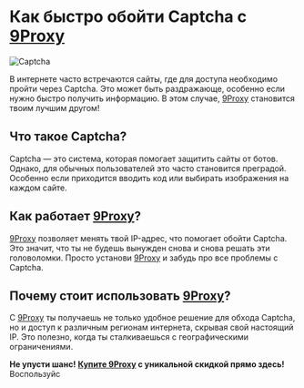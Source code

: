 # Как быстро обойти Captcha с [9Proxy](https://9proxyofficial.short.gy/github-hompage-grace02)

![Captcha](https://cdn11.dienmaycholon.vn/filewebdmclnew/public/userupload/files/news/di-dong/vai-tro-cua-ma-captcha.jpg)

В интернете часто встречаются сайты, где для доступа необходимо пройти через Captcha. Это может быть раздражающе, особенно если нужно быстро получить информацию. В этом случае, [9Proxy](https://9proxyofficial.short.gy/github-hompage-grace02) становится твоим лучшим другом!

## Что такое Captcha?

Captcha — это система, которая помогает защитить сайты от ботов. Однако, для обычных пользователей это часто становится преградой. Особенно если приходится вводить код или выбирать изображения на каждом сайте.

## Как работает [9Proxy](https://9proxyofficial.short.gy/github-hompage-grace02)?

[9Proxy](https://9proxyofficial.short.gy/github-hompage-grace02) позволяет менять твой IP-адрес, что помогает обойти Captcha. Это значит, что ты не будешь вынужден снова и снова решать эти головоломки. Просто установи [9Proxy](https://9proxyofficial.short.gy/github-hompage-grace02) и забудь про все проблемы с Captcha.

## Почему стоит использовать [9Proxy](https://9proxyofficial.short.gy/github-hompage-grace02)?

С [9Proxy](https://9proxyofficial.short.gy/github-hompage-grace02) ты получаешь не только удобное решение для обхода Captcha, но и доступ к различным регионам интернета, скрывая свой настоящий IP. Это полезно, когда ты сталкиваешься с географическими ограничениями.

**Не упусти шанс!** **[Купите 9Proxy](https://9proxyofficial.short.gy/github-pricing-grace02) с уникальной скидкой прямо здесь!** Воспользуйс
